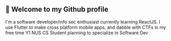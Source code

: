 ## 👋 Welcome to my Github profile
I'm a software developer/info sec enthusiast currently learning ReactJS.
I use Flutter to make cross platform mobile apps, and dabble with CTFs in my free time
Y1 NUS CS Student planning to specialize in Software Dev
<!---
SuperZecton/SuperZecton is a ✨ special ✨ repository because its `README.md` (this file) appears on your GitHub profile.
You can click the Preview link to take a look at your changes.
--->
